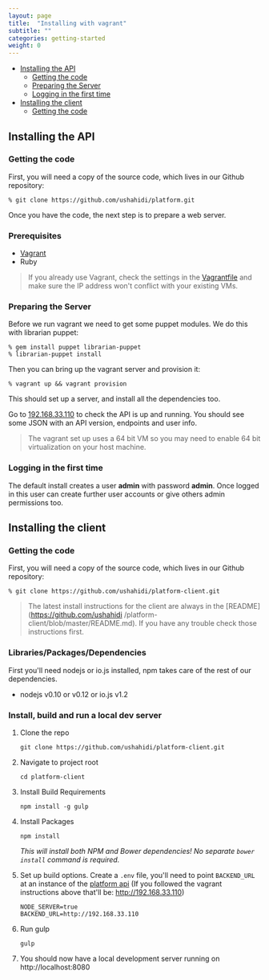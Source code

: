 ```yaml
---
layout: page
title:  "Installing with vagrant"
subtitle: ""
categories: getting-started
weight: 0
---
```


* [Installing the API](#installing-the-api)
    * [Getting the code](#getting-the-code)
    * [Preparing the Server](#preparing-the-server)
    * [Logging in the first time](#logging-in-the-first-time)
* [Installing the client](#installing-the-client)
    * [Getting the code](#getting-the-code-1)

## Installing the API

### Getting the code

First, you will need a copy of the source code, which lives in our Github
repository:

    % git clone https://github.com/ushahidi/platform.git

Once you have the code, the next step is to prepare a web server.

### Prerequisites

* [Vagrant](http://www.vagrantup.com/)
* Ruby

> If you already use Vagrant, check the settings in the [Vagrantfile](http://docs.vagrantup.com/v2/vagrantfile/index.html) and make sure the IP address won't conflict with your existing VMs.

### Preparing the Server

Before we run vagrant we need to get some puppet modules. We do this with librarian puppet:

```
% gem install puppet librarian-puppet
% librarian-puppet install
```

Then you can bring up the vagrant server and provision it:

```
% vagrant up && vagrant provision
```

This should set up a server, and install all the dependencies too.

Go to [192.168.33.110](http://192.168.33.110) to check the API is up and running. You should see some JSON with an API version, endpoints and user info.

> The vagrant set up uses a 64 bit VM so you may need to enable 64 bit virtualization on your host machine.

### Logging in the first time

The default install creates a user **admin** with password **admin**. Once
logged in this user can create further user accounts or give others admin
permissions too.

## Installing the client

### Getting the code

First, you will need a copy of the source code, which lives in our Github
repository:

```
% git clone https://github.com/ushahidi/platform-client.git
```

> The latest install instructions for the client are always in the [README](https://github.com/ushahidi
/platform-client/blob/master/README.md). If you have any trouble check those instructions first.

### Libraries/Packages/Dependencies

First you'll need nodejs or io.js installed,
npm takes care of the rest of our dependencies.

* nodejs v0.10 or v0.12 or io.js v1.2

### Install, build and run a local dev server

1. Clone the repo

    ```
    git clone https://github.com/ushahidi/platform-client.git
    ```
2. Navigate to project root

    ```
    cd platform-client
    ```
3. Install Build Requirements

    ```
    npm install -g gulp
    ```
4. Install Packages

    ```
    npm install
    ```

    *This will install both NPM and Bower dependencies! No separate `bower install` command is required.*

6. Set up build options. Create a `.env` file, you'll need to point `BACKEND_URL` at an instance of the [platform api](https://github.com/ushahidi/platform) (If you followed the vagrant instructions above that'll be: http://192.168.33.110)

    ```
    NODE_SERVER=true
    BACKEND_URL=http://192.168.33.110
    ```

7. Run gulp

    ```
    gulp
    ```
8. You should now have a local development server running on http://localhost:8080
